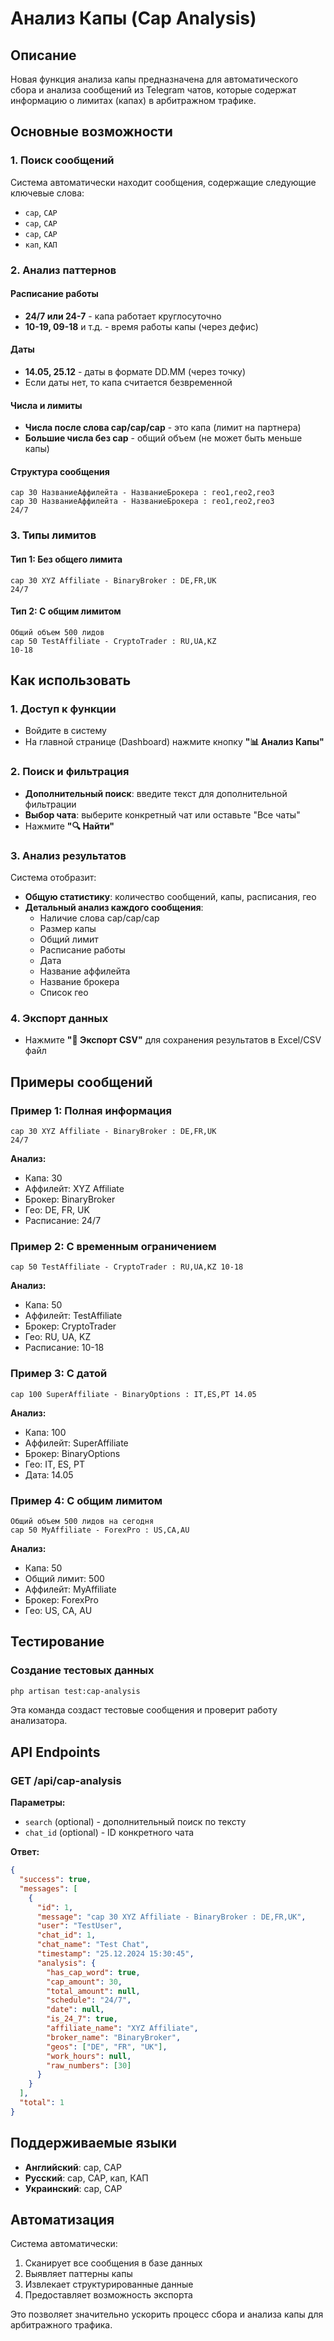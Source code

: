 # Анализ Капы (Cap Analysis)

## Описание

Новая функция анализа капы предназначена для автоматического сбора и анализа сообщений из Telegram чатов, которые содержат информацию о лимитах (капах) в арбитражном трафике.

## Основные возможности

### 1. Поиск сообщений
Система автоматически находит сообщения, содержащие следующие ключевые слова:
- `cap`, `CAP`
- `сар`, `САР` 
- `сар`, `САР`
- `кап`, `КАП`

### 2. Анализ паттернов

#### Расписание работы
- **24/7 или 24-7** - капа работает круглосуточно
- **10-19, 09-18** и т.д. - время работы капы (через дефис)

#### Даты
- **14.05, 25.12** - даты в формате DD.MM (через точку)
- Если даты нет, то капа считается безвременной

#### Числа и лимиты
- **Числа после слова cap/сар/сар** - это капа (лимит на партнера)
- **Большие числа без cap** - общий объем (не может быть меньше капы)

#### Структура сообщения
```
cap 30 НазваниеАффилейта - НазваниеБрокера : гео1,гео2,гео3
cap 30 НазваниеАффилейта - НазваниеБрокера : гео1,гео2,гео3
24/7
```

### 3. Типы лимитов

#### Тип 1: Без общего лимита
```
cap 30 XYZ Affiliate - BinaryBroker : DE,FR,UK
24/7
```

#### Тип 2: С общим лимитом
```
Общий объем 500 лидов
cap 50 TestAffiliate - CryptoTrader : RU,UA,KZ
10-18
```

## Как использовать

### 1. Доступ к функции
- Войдите в систему
- На главной странице (Dashboard) нажмите кнопку **"📊 Анализ Капы"**

### 2. Поиск и фильтрация
- **Дополнительный поиск**: введите текст для дополнительной фильтрации
- **Выбор чата**: выберите конкретный чат или оставьте "Все чаты"
- Нажмите **"🔍 Найти"**

### 3. Анализ результатов
Система отобразит:
- **Общую статистику**: количество сообщений, капы, расписания, гео
- **Детальный анализ каждого сообщения**:
  - Наличие слова cap/сар/сар
  - Размер капы
  - Общий лимит
  - Расписание работы
  - Дата
  - Название аффилейта
  - Название брокера
  - Список гео

### 4. Экспорт данных
- Нажмите **"💾 Экспорт CSV"** для сохранения результатов в Excel/CSV файл

## Примеры сообщений

### Пример 1: Полная информация
```
cap 30 XYZ Affiliate - BinaryBroker : DE,FR,UK
24/7
```
**Анализ:**
- Капа: 30
- Аффилейт: XYZ Affiliate
- Брокер: BinaryBroker
- Гео: DE, FR, UK
- Расписание: 24/7

### Пример 2: С временным ограничением
```
сар 50 TestAffiliate - CryptoTrader : RU,UA,KZ 10-18
```
**Анализ:**
- Капа: 50
- Аффилейт: TestAffiliate
- Брокер: CryptoTrader
- Гео: RU, UA, KZ
- Расписание: 10-18

### Пример 3: С датой
```
cap 100 SuperAffiliate - BinaryOptions : IT,ES,PT 14.05
```
**Анализ:**
- Капа: 100
- Аффилейт: SuperAffiliate
- Брокер: BinaryOptions
- Гео: IT, ES, PT
- Дата: 14.05

### Пример 4: С общим лимитом
```
Общий объем 500 лидов на сегодня
cap 50 MyAffiliate - ForexPro : US,CA,AU
```
**Анализ:**
- Капа: 50
- Общий лимит: 500
- Аффилейт: MyAffiliate
- Брокер: ForexPro
- Гео: US, CA, AU

## Тестирование

### Создание тестовых данных
```bash
php artisan test:cap-analysis
```

Эта команда создаст тестовые сообщения и проверит работу анализатора.

## API Endpoints

### GET /api/cap-analysis
**Параметры:**
- `search` (optional) - дополнительный поиск по тексту
- `chat_id` (optional) - ID конкретного чата

**Ответ:**
```json
{
  "success": true,
  "messages": [
    {
      "id": 1,
      "message": "cap 30 XYZ Affiliate - BinaryBroker : DE,FR,UK",
      "user": "TestUser",
      "chat_id": 1,
      "chat_name": "Test Chat",
      "timestamp": "25.12.2024 15:30:45",
      "analysis": {
        "has_cap_word": true,
        "cap_amount": 30,
        "total_amount": null,
        "schedule": "24/7",
        "date": null,
        "is_24_7": true,
        "affiliate_name": "XYZ Affiliate",
        "broker_name": "BinaryBroker",
        "geos": ["DE", "FR", "UK"],
        "work_hours": null,
        "raw_numbers": [30]
      }
    }
  ],
  "total": 1
}
```

## Поддерживаемые языки

- **Английский**: cap, CAP
- **Русский**: сар, САР, кап, КАП
- **Украинский**: сар, САР

## Автоматизация

Система автоматически:
1. Сканирует все сообщения в базе данных
2. Выявляет паттерны капы
3. Извлекает структурированные данные
4. Предоставляет возможность экспорта

Это позволяет значительно ускорить процесс сбора и анализа капы для арбитражного трафика. 